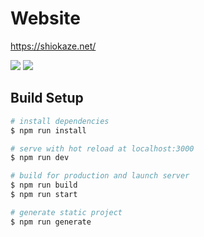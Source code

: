 Website
==

https://shiokaze.net/

<a href="https://travis-ci.org/shiokaze-office/website" title="travis"><img src="https://img.shields.io/travis/shiokaze-office/website.svg?style=for-the-badge"></a>
<a href="https://app.netlify.com/sites/shiokaze/deploys" title="netlify"><img src="https://img.shields.io/netlify/6b1ee9a4-c07b-466d-b5d0-eb1ae57b1468?style=for-the-badge"></a>

Build Setup
--

```sh
# install dependencies
$ npm run install

# serve with hot reload at localhost:3000
$ npm run dev

# build for production and launch server
$ npm run build
$ npm run start

# generate static project
$ npm run generate
```
